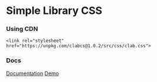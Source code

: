 # Simple Library CSS

### Using CDN
```
<link rel="stylesheet" href="https://unpkg.com/clabcs@1.0.2/src/css/clab.css">
```

### Docs
[Documentation](https://unpkg.com/clabcs@1.0.2/src/index.html)
[Demo](https://unpkg.com/clabcs@1.0.2/src/demo.html)

